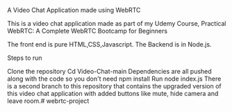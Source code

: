 A Video Chat Application made using WebRTC

This is a video chat application made as part of my Udemy Course, Practical WebRTC: A Complete WebRTC Bootcamp for Beginners

The front end is pure HTML,CSS,Javascript. The Backend is in Node.js.

Steps to run

Clone the repository
Cd Video-Chat-main
Dependencies are all pushed along with the code so you don't need npm install
Run node index.js
There is a second branch to this repository that contains the upgraded version of this video chat application with added buttons like mute, hide camera and leave room.# webrtc-project
